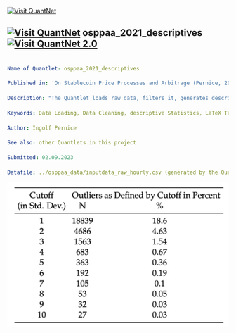 [<img src="https://github.com/QuantLet/Styleguide-and-FAQ/blob/master/pictures/banner.png" width="1100" alt="Visit QuantNet">](http://quantlet.de/)

## [<img src="https://github.com/QuantLet/Styleguide-and-FAQ/blob/master/pictures/qloqo.png" alt="Visit QuantNet">](http://quantlet.de/) **osppaa_2021_descriptives** [<img src="https://github.com/QuantLet/Styleguide-and-FAQ/blob/master/pictures/QN2.png" width="60" alt="Visit QuantNet 2.0">](http://quantlet.de/)

```yaml

Name of Quantlet: osppaa_2021_descriptives

Published in: 'On Stablecoin Price Processes and Arbitrage (Pernice, 2021)'

Description: "The Quantlet loads raw data, filters it, generates descriptive statistics for the raw and cleaned data (performs outlier treatment on the raw data) and generates two LaTeX tables."

Keywords: Data Loading, Data Cleaning, descriptive Statistics, LaTeX Tables, Outlier Treatment, Data Summarization, Data Transformation

Author: Ingolf Pernice

See also: other Quantlets in this project

Submitted: 02.09.2023

Datafile: ../osppaa_data/inputdata_raw_hourly.csv (generated by the Quantlet osppaa_prepare_data)


```

![Picture1](outliers.png)